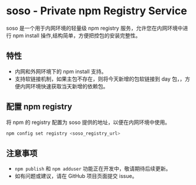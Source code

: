 # soso - Private npm Registry Service

soso 是一个用于内网环境的轻量级 npm registry 服务，允许您在内网环境中进行 npm install 操作,结构简单，方便把控包的安装完整性。

## 特性

- 内网和外网环境下的 npm install 支持。
- 支持软链接机制，如果主包不存在，则将今天新增的包软链接到 day 包，，方便内网环境快速获取当天新增的依赖包。

## 配置 npm registry

将 npm 的 registry 配置为 soso 提供的地址，以便在内网环境中使用。

```bash
npm config set registry <soso_registry_url>
```

## 注意事项

- `npm publish` 和 `npm adduser` 功能正在开发中，敬请期待后续更新。
- 如有问题或建议，请在 GitHub 项目页面提交 issue。
